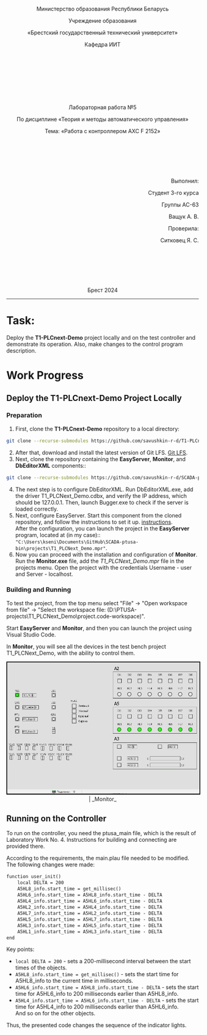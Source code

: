 <p align="center">Министерство образования Республики Беларусь</p>
<p align="center">Учреждение образования</p>
<p align="center">«Брестский государственный технический университет»</p>
<p align="center">Кафедра ИИТ</p>
<br><br><br><br><br><br><br>
<p align="center">Лабораторная работа №5</p>
<p align="center">По дисциплине «Теория и методы автоматического управления»</p>
<p align="center">Тема: «Работа с контроллером AXC F 2152»</p>
<br><br><br><br><br>
<p align="right">Выполнил:</p>
<p align="right">Студент 3-го курса</p>
<p align="right">Группы АС-63</p>
<p align="right">Ващук А. В.</p>
<p align="right">Проверила:</p>
<p align="right">Ситковец Я. С.</p>
<br><br><br><br><br>
<p align="center">Брест 2024</p>

---

# Task:
Deploy the **T1-PLCnext-Demo** project locally and on the test controller and demonstrate its operation. Also, make changes to the control program description.

# Work Progress

## Deploy the **T1-PLCnext-Demo** Project Locally

### Preparation

1. First, clone the **T1-PLCnext-Demo** repository to a local directory:
```sh
git clone --recurse-submodules https://github.com/savushkin-r-d/T1-PLCnext-Demo
```

2. After that, download and install the latest version of Git LFS. [Git LFS](https://git-lfs.com/).
3. Next, clone the repository containing the **EasyServer**, **Monitor**, and **DbEditorXML** components::
```sh
git clone --recurse-submodules https://github.com/savushkin-r-d/SCADA-ptusa-bin
```
 4. The next step is to configure DbEditorXML. Run DbEditorXML.exe, add the driver T1_PLCNext_Demo.cdbx, and verify the IP address, which should be 127.0.0.1. Then, launch Bugger.exe to check if the server is loaded correctly.
 5. Next, configure EasyServer. Start this component from the cloned repository, and follow the instructions to set it up. [instructions](https://github.com/savushkin-r-d/T1-PLCnext-Demo?tab=readme-ov-file#клонирование-проекта).
<br> After the configuration, you can launch the project in the **EasyServer** program, located at (in my case):: `"C:\Users\kseni\Documents\GitHub\SCADA-ptusa-bin\projects\T1_PLCNext_Demo.mpr"`.
 6. Now you can proceed with the installation and configuration of **Monitor**. Run the **Monitor.exe** file, add the *T1_PLCNext_Demo.mpr* file in the projects menu. Open the project with the credentials Username - user and Server - localhost.


### Building and Running

To test the project, from the top menu select "File" -> "Open workspace from file" -> "Select the workspace file: (D:\PTUSA-projects\T1_PLCNext_Demo\project.code-workspace)".

Start **EasyServer** and **Monitor**, and then you can launch the project using Visual Studio Code.

In **Monitor**, you will see all the devices in the test bench project T1_PLCNext_Demo, with the ability to control them.

<p align="center"><img style='border:2px solid #000000'src="image/monitor_done.png"/>
<br>
| _Monitor_

## Running on the Controller

To run on the controller, you need the ptusa_main file, which is the result of Laboratory Work No. 4. Instructions for building and connecting are provided there.

According to the requirements, the main.plau file needed to be modified. The following changes were made:
```plau
function user_init()
    local DELTA = 200
    A5HL8_info.start_time = get_millisec()
    A5HL6_info.start_time = A5HL8_info.start_time - DELTA
    A5HL4_info.start_time = A5HL6_info.start_time - DELTA
    A5HL2_info.start_time = A5HL4_info.start_time - DELTA
    A5HL7_info.start_time = A5HL2_info.start_time - DELTA
    A5HL5_info.start_time = A5HL7_info.start_time - DELTA
    A5HL3_info.start_time = A5HL5_info.start_time - DELTA
    A5HL1_info.start_time = A5HL3_info.start_time - DELTA
end
```

Key points:
- `local DELTA = 200` - sets a 200-millisecond interval between the start times of the objects.
- `A5HL8_info.start_time = get_millisec()` - sets the start time for A5HL8_info to the current time in milliseconds.
- `A5HL6_info.start_time = A5HL8_info.start_time - DELTA` -  sets the start time for A5HL6_info to 200 milliseconds earlier than A5HL8_info.
- `A5HL4_info.start_time = A5HL6_info.start_time - DELTA` - sets the start time for A5HL4_info to 200 milliseconds earlier than A5HL6_info. <br>And so on for the other objects.

Thus, the presented code changes the sequence of the indicator lights.
